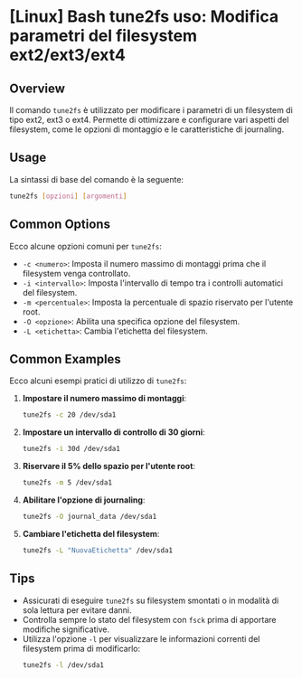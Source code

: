 # [Linux] Bash tune2fs uso: Modifica parametri del filesystem ext2/ext3/ext4

## Overview
Il comando `tune2fs` è utilizzato per modificare i parametri di un filesystem di tipo ext2, ext3 o ext4. Permette di ottimizzare e configurare vari aspetti del filesystem, come le opzioni di montaggio e le caratteristiche di journaling.

## Usage
La sintassi di base del comando è la seguente:

```bash
tune2fs [opzioni] [argomenti]
```

## Common Options
Ecco alcune opzioni comuni per `tune2fs`:

- `-c <numero>`: Imposta il numero massimo di montaggi prima che il filesystem venga controllato.
- `-i <intervallo>`: Imposta l'intervallo di tempo tra i controlli automatici del filesystem.
- `-m <percentuale>`: Imposta la percentuale di spazio riservato per l'utente root.
- `-O <opzione>`: Abilita una specifica opzione del filesystem.
- `-L <etichetta>`: Cambia l'etichetta del filesystem.

## Common Examples
Ecco alcuni esempi pratici di utilizzo di `tune2fs`:

1. **Impostare il numero massimo di montaggi**:
   ```bash
   tune2fs -c 20 /dev/sda1
   ```

2. **Impostare un intervallo di controllo di 30 giorni**:
   ```bash
   tune2fs -i 30d /dev/sda1
   ```

3. **Riservare il 5% dello spazio per l'utente root**:
   ```bash
   tune2fs -m 5 /dev/sda1
   ```

4. **Abilitare l'opzione di journaling**:
   ```bash
   tune2fs -O journal_data /dev/sda1
   ```

5. **Cambiare l'etichetta del filesystem**:
   ```bash
   tune2fs -L "NuovaEtichetta" /dev/sda1
   ```

## Tips
- Assicurati di eseguire `tune2fs` su filesystem smontati o in modalità di sola lettura per evitare danni.
- Controlla sempre lo stato del filesystem con `fsck` prima di apportare modifiche significative.
- Utilizza l'opzione `-l` per visualizzare le informazioni correnti del filesystem prima di modificarlo:
  ```bash
  tune2fs -l /dev/sda1
  ```